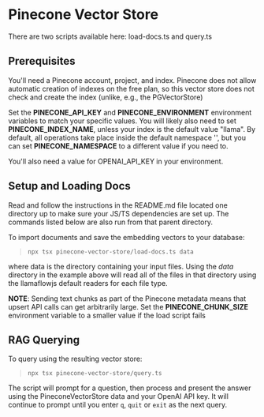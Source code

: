 # Pinecone Vector Store

There are two scripts available here: load-docs.ts and query.ts

## Prerequisites

You'll need a Pinecone account, project, and index. Pinecone does not allow automatic creation of indexes on the free plan,
so this vector store does not check and create the index (unlike, e.g., the PGVectorStore)

Set the **PINECONE_API_KEY** and **PINECONE_ENVIRONMENT** environment variables to match your specific values.
You will likely also need to set **PINECONE_INDEX_NAME**, unless your index is the default value "llama".
By default, all operations take place inside the default namespace '', but you can set **PINECONE_NAMESPACE** to a different value if you need to.

You'll also need a value for OPENAI_API_KEY in your environment.

## Setup and Loading Docs

Read and follow the instructions in the README.md file located one directory up to make sure your JS/TS dependencies are set up. The commands listed below are also run from that parent directory.

To import documents and save the embedding vectors to your database:

> `npx tsx pinecone-vector-store/load-docs.ts data`

where data is the directory containing your input files. Using the _data_ directory in the example above will read all of the files in that directory using the llamaflowjs default readers for each file type.

**NOTE**: Sending text chunks as part of the Pinecone metadata means that upsert API calls can get arbitrarily large. Set the **PINECONE_CHUNK_SIZE** environment variable to a smaller value if the load script fails

## RAG Querying

To query using the resulting vector store:

> `npx tsx pinecone-vector-store/query.ts`

The script will prompt for a question, then process and present the answer using the PineconeVectorStore data and your OpenAI API key. It will continue to prompt until you enter `q`, `quit` or `exit` as the next query.
